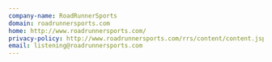 ```yaml
---
company-name: RoadRunnerSports
domain: roadrunnersports.com
home: http://www.roadrunnersports.com/
privacy-policy: http://www.roadrunnersports.com/rrs/content/content.jsp?contentId=2700024&cm_sp=footer-_-anchor-_-privacy_and_security
email: listening@roadrunnersports.com
---
```




